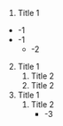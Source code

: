 1. Title 1
* -1
* -1
  * -2
2. Title 1
   1. Title 2
   2. Title 2
4. Title 1
   1. Title 2    
      * -3
